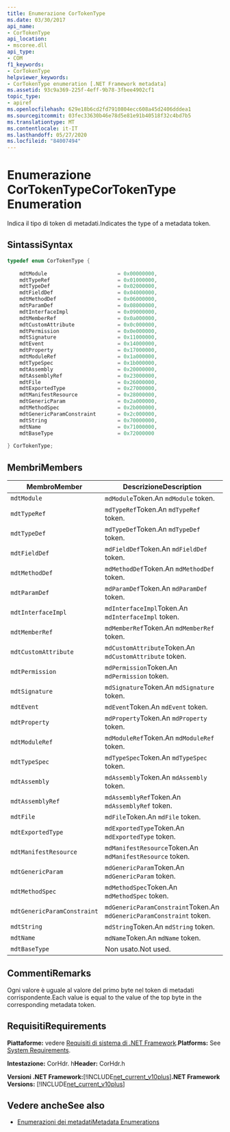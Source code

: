 ```yaml
---
title: Enumerazione CorTokenType
ms.date: 03/30/2017
api_name:
- CorTokenType
api_location:
- mscoree.dll
api_type:
- COM
f1_keywords:
- CorTokenType
helpviewer_keywords:
- CorTokenType enumeration [.NET Framework metadata]
ms.assetid: 93c9a369-225f-4eff-9b78-3fbee4902cf1
topic_type:
- apiref
ms.openlocfilehash: 629e18b6cd2fd7910804ecc608a45d2406dddea1
ms.sourcegitcommit: 03fec33630b46e78d5e81e91b40518f32c4bd7b5
ms.translationtype: MT
ms.contentlocale: it-IT
ms.lasthandoff: 05/27/2020
ms.locfileid: "84007494"
---
```

# <a name="cortokentype-enumeration"></a><span data-ttu-id="be5ab-102">Enumerazione CorTokenType</span><span class="sxs-lookup"><span data-stu-id="be5ab-102">CorTokenType Enumeration</span></span>
<span data-ttu-id="be5ab-103">Indica il tipo di token di metadati.</span><span class="sxs-lookup"><span data-stu-id="be5ab-103">Indicates the type of a metadata token.</span></span>  
  
## <a name="syntax"></a><span data-ttu-id="be5ab-104">Sintassi</span><span class="sxs-lookup"><span data-stu-id="be5ab-104">Syntax</span></span>  
  
```cpp  
typedef enum CorTokenType {  
  
    mdtModule                       = 0x00000000,  
    mdtTypeRef                      = 0x01000000,  
    mdtTypeDef                      = 0x02000000,  
    mdtFieldDef                     = 0x04000000,  
    mdtMethodDef                    = 0x06000000,  
    mdtParamDef                     = 0x08000000,  
    mdtInterfaceImpl                = 0x09000000,  
    mdtMemberRef                    = 0x0a000000,  
    mdtCustomAttribute              = 0x0c000000,  
    mdtPermission                   = 0x0e000000,  
    mdtSignature                    = 0x11000000,  
    mdtEvent                        = 0x14000000,  
    mdtProperty                     = 0x17000000,  
    mdtModuleRef                    = 0x1a000000,  
    mdtTypeSpec                     = 0x1b000000,  
    mdtAssembly                     = 0x20000000,  
    mdtAssemblyRef                  = 0x23000000,  
    mdtFile                         = 0x26000000,  
    mdtExportedType                 = 0x27000000,  
    mdtManifestResource             = 0x28000000,  
    mdtGenericParam                 = 0x2a000000,  
    mdtMethodSpec                   = 0x2b000000,  
    mdtGenericParamConstraint       = 0x2c000000,  
    mdtString                       = 0x70000000,  
    mdtName                         = 0x71000000,  
    mdtBaseType                     = 0x72000000  
  
} CorTokenType;  
```  
  
## <a name="members"></a><span data-ttu-id="be5ab-105">Membri</span><span class="sxs-lookup"><span data-stu-id="be5ab-105">Members</span></span>  
  
|<span data-ttu-id="be5ab-106">Membro</span><span class="sxs-lookup"><span data-stu-id="be5ab-106">Member</span></span>|<span data-ttu-id="be5ab-107">Descrizione</span><span class="sxs-lookup"><span data-stu-id="be5ab-107">Description</span></span>|  
|------------|-----------------|  
|`mdtModule`|<span data-ttu-id="be5ab-108">`mdModule`Token.</span><span class="sxs-lookup"><span data-stu-id="be5ab-108">An `mdModule` token.</span></span>|  
|`mdtTypeRef`|<span data-ttu-id="be5ab-109">`mdTypeRef`Token.</span><span class="sxs-lookup"><span data-stu-id="be5ab-109">An `mdTypeRef` token.</span></span>|  
|`mdtTypeDef`|<span data-ttu-id="be5ab-110">`mdTypeDef`Token.</span><span class="sxs-lookup"><span data-stu-id="be5ab-110">An `mdTypeDef` token.</span></span>|  
|`mdtFieldDef`|<span data-ttu-id="be5ab-111">`mdFieldDef`Token.</span><span class="sxs-lookup"><span data-stu-id="be5ab-111">An `mdFieldDef` token.</span></span>|  
|`mdtMethodDef`|<span data-ttu-id="be5ab-112">`mdMethodDef`Token.</span><span class="sxs-lookup"><span data-stu-id="be5ab-112">An `mdMethodDef` token.</span></span>|  
|`mdtParamDef`|<span data-ttu-id="be5ab-113">`mdParamDef`Token.</span><span class="sxs-lookup"><span data-stu-id="be5ab-113">An `mdParamDef` token.</span></span>|  
|`mdtInterfaceImpl`|<span data-ttu-id="be5ab-114">`mdInterfaceImpl`Token.</span><span class="sxs-lookup"><span data-stu-id="be5ab-114">An `mdInterfaceImpl` token.</span></span>|  
|`mdtMemberRef`|<span data-ttu-id="be5ab-115">`mdMemberRef`Token.</span><span class="sxs-lookup"><span data-stu-id="be5ab-115">An `mdMemberRef` token.</span></span>|  
|`mdtCustomAttribute`|<span data-ttu-id="be5ab-116">`mdCustomAttribute`Token.</span><span class="sxs-lookup"><span data-stu-id="be5ab-116">An `mdCustomAttribute` token.</span></span>|  
|`mdtPermission`|<span data-ttu-id="be5ab-117">`mdPermission`Token.</span><span class="sxs-lookup"><span data-stu-id="be5ab-117">An `mdPermission` token.</span></span>|  
|`mdtSignature`|<span data-ttu-id="be5ab-118">`mdSignature`Token.</span><span class="sxs-lookup"><span data-stu-id="be5ab-118">An `mdSignature` token.</span></span>|  
|`mdtEvent`|<span data-ttu-id="be5ab-119">`mdEvent`Token.</span><span class="sxs-lookup"><span data-stu-id="be5ab-119">An `mdEvent` token.</span></span>|  
|`mdtProperty`|<span data-ttu-id="be5ab-120">`mdProperty`Token.</span><span class="sxs-lookup"><span data-stu-id="be5ab-120">An `mdProperty` token.</span></span>|  
|`mdtModuleRef`|<span data-ttu-id="be5ab-121">`mdModuleRef`Token.</span><span class="sxs-lookup"><span data-stu-id="be5ab-121">An `mdModuleRef` token.</span></span>|  
|`mdtTypeSpec`|<span data-ttu-id="be5ab-122">`mdTypeSpec`Token.</span><span class="sxs-lookup"><span data-stu-id="be5ab-122">An `mdTypeSpec` token.</span></span>|  
|`mdtAssembly`|<span data-ttu-id="be5ab-123">`mdAssembly`Token.</span><span class="sxs-lookup"><span data-stu-id="be5ab-123">An `mdAssembly` token.</span></span>|  
|`mdtAssemblyRef`|<span data-ttu-id="be5ab-124">`mdAssemblyRef`Token.</span><span class="sxs-lookup"><span data-stu-id="be5ab-124">An `mdAssemblyRef` token.</span></span>|  
|`mdtFile`|<span data-ttu-id="be5ab-125">`mdFile`Token.</span><span class="sxs-lookup"><span data-stu-id="be5ab-125">An `mdFile` token.</span></span>|  
|`mdtExportedType`|<span data-ttu-id="be5ab-126">`mdExportedType`Token.</span><span class="sxs-lookup"><span data-stu-id="be5ab-126">An `mdExportedType` token.</span></span>|  
|`mdtManifestResource`|<span data-ttu-id="be5ab-127">`mdManifestResource`Token.</span><span class="sxs-lookup"><span data-stu-id="be5ab-127">An `mdManifestResource` token.</span></span>|  
|`mdtGenericParam`|<span data-ttu-id="be5ab-128">`mdGenericParam`Token.</span><span class="sxs-lookup"><span data-stu-id="be5ab-128">An `mdGenericParam` token.</span></span>|  
|`mdtMethodSpec`|<span data-ttu-id="be5ab-129">`mdMethodSpec`Token.</span><span class="sxs-lookup"><span data-stu-id="be5ab-129">An `mdMethodSpec` token.</span></span>|  
|`mdtGenericParamConstraint`|<span data-ttu-id="be5ab-130">`mdGenericParamConstraint`Token.</span><span class="sxs-lookup"><span data-stu-id="be5ab-130">An `mdGenericParamConstraint` token.</span></span>|  
|`mdtString`|<span data-ttu-id="be5ab-131">`mdString`Token.</span><span class="sxs-lookup"><span data-stu-id="be5ab-131">An `mdString` token.</span></span>|  
|`mdtName`|<span data-ttu-id="be5ab-132">`mdName`Token.</span><span class="sxs-lookup"><span data-stu-id="be5ab-132">An `mdName` token.</span></span>|  
|`mdtBaseType`|<span data-ttu-id="be5ab-133">Non usato.</span><span class="sxs-lookup"><span data-stu-id="be5ab-133">Not used.</span></span>|  
  
## <a name="remarks"></a><span data-ttu-id="be5ab-134">Commenti</span><span class="sxs-lookup"><span data-stu-id="be5ab-134">Remarks</span></span>  
 <span data-ttu-id="be5ab-135">Ogni valore è uguale al valore del primo byte nel token di metadati corrispondente.</span><span class="sxs-lookup"><span data-stu-id="be5ab-135">Each value is equal to the value of the top byte in the corresponding metadata token.</span></span>  
  
## <a name="requirements"></a><span data-ttu-id="be5ab-136">Requisiti</span><span class="sxs-lookup"><span data-stu-id="be5ab-136">Requirements</span></span>  
 <span data-ttu-id="be5ab-137">**Piattaforme:** vedere [Requisiti di sistema di .NET Framework](../../get-started/system-requirements.md).</span><span class="sxs-lookup"><span data-stu-id="be5ab-137">**Platforms:** See [System Requirements](../../get-started/system-requirements.md).</span></span>  
  
 <span data-ttu-id="be5ab-138">**Intestazione:** CorHdr. h</span><span class="sxs-lookup"><span data-stu-id="be5ab-138">**Header:** CorHdr.h</span></span>  
  
 <span data-ttu-id="be5ab-139">**Versioni .NET Framework:**[!INCLUDE[net_current_v10plus](../../../../includes/net-current-v10plus-md.md)]</span><span class="sxs-lookup"><span data-stu-id="be5ab-139">**.NET Framework Versions:** [!INCLUDE[net_current_v10plus](../../../../includes/net-current-v10plus-md.md)]</span></span>  
  
## <a name="see-also"></a><span data-ttu-id="be5ab-140">Vedere anche</span><span class="sxs-lookup"><span data-stu-id="be5ab-140">See also</span></span>

- [<span data-ttu-id="be5ab-141">Enumerazioni dei metadati</span><span class="sxs-lookup"><span data-stu-id="be5ab-141">Metadata Enumerations</span></span>](metadata-enumerations.md)
